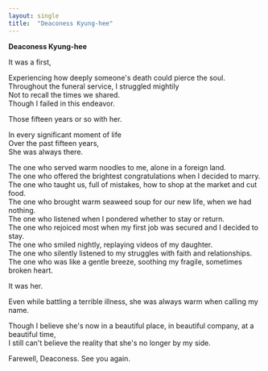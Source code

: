 ```yaml
---
layout: single
title:  "Deaconess Kyung-hee"
---
```


**Deaconess Kyung-hee**

It was a first,

Experiencing how deeply someone's death could pierce the soul.\
Throughout the funeral service, I struggled mightily\
Not to recall the times we shared.\
Though I failed in this endeavor.

Those fifteen years or so with her.

In every significant moment of life\
Over the past fifteen years,\
She was always there.

The one who served warm noodles to me, alone in a foreign land.\
The one who offered the brightest congratulations when I decided to marry.\
The one who taught us, full of mistakes, how to shop at the market and cut food.\
The one who brought warm seaweed soup for our new life, when we had nothing.\
The one who listened when I pondered whether to stay or return.\
The one who rejoiced most when my first job was secured and I decided to stay.\
The one who smiled nightly, replaying videos of my daughter.\
The one who silently listened to my struggles with faith and relationships.\
The one who was like a gentle breeze, soothing my fragile, sometimes broken heart.

It was her.

Even while battling a terrible illness, she was always warm when calling my name.

Though I believe she's now in a beautiful place, in beautiful company, at a beautiful time,\
I still can't believe the reality that she's no longer by my side.

Farewell, Deaconess. See you again.
